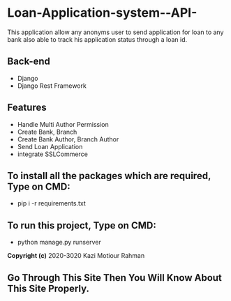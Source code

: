 # Loan-Application-system--API-
This application allow any anonyms user  to send application for loan to any bank also able to track his application status through a loan id.

## Back-end
* Django
* Django Rest Framework

## Features
* Handle Multi Author Permission
* Create Bank, Branch
* Create Bank Author, Branch Author
* Send Loan Application
* integrate SSLCommerce



## To install all the packages which are required, Type on CMD:
* pip i -r requirements.txt

## To run this project, Type on CMD:
* python manage.py runserver


**Copyright (c)** 2020-3020 Kazi Motiour Rahman
## Go Through This Site Then You Will Know About This Site Properly.
